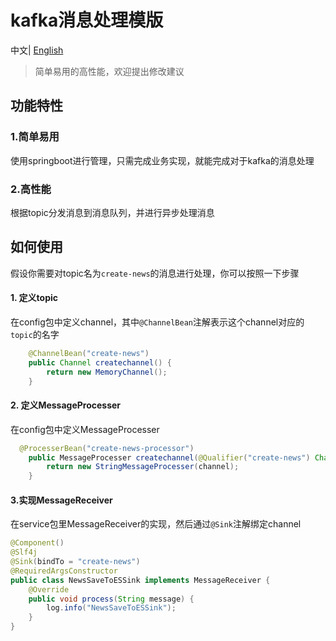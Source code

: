 # kafka消息处理模版
 中文| [English](README_en.md)
> 简单易用的高性能，欢迎提出修改建议

## 功能特性

### 1.简单易用

使用springboot进行管理，只需完成业务实现，就能完成对于kafka的消息处理

### 2.高性能

根据topic分发消息到消息队列，并进行异步处理消息

## 如何使用

假设你需要对topic名为`create-news`的消息进行处理，你可以按照一下步骤

#### 1. 定义topic

在config包中定义channel，其中`@ChannelBean`注解表示这个channel对应的`topic`的名字

```java
    @ChannelBean("create-news")
    public Channel createchannel() {
        return new MemoryChannel();
    }
```

#### 2. 定义MessageProcesser

在config包中定义MessageProcesser

```java
  @ProcesserBean("create-news-processor")
    public MessageProcesser createchannel(@Qualifier("create-news") Channel channel) {
        return new StringMessageProcesser(channel);
    }
```

#### 3.实现MessageReceiver

在service包里MessageReceiver的实现，然后通过`@Sink`注解绑定channel

```java
@Component()
@Slf4j
@Sink(bindTo = "create-news")
@RequiredArgsConstructor
public class NewsSaveToESSink implements MessageReceiver {
    @Override
    public void process(String message) {
        log.info("NewsSaveToESSink");
    }
}

```

